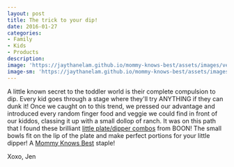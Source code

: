 ```yaml
---
layout: post
title: The trick to your dip!
date: 2016-01-27
categories:
- Family
- Kids
- Products
description:
image: 'https://jaythanelam.github.io/mommy-knows-best/assets/images/veggie-dip.jpg'
image-sm: 'https://jaythanelam.github.io/mommy-knows-best/assets/images/veggie-dip.jpg'
---
```


A little known secret to the toddler world is their complete compulsion to dip. Every kid goes through a stage where they'll try ANYTHING if they can dunk it! Once we caught on to this trend, we pressed our advantage and introduced every random finger food and veggie we could find in front of our kiddos, classing it up with a small dollop of ranch. It was on this path that I found these brilliant <a href="http://www.amazon.com/Boon-Groovy-Interlocking-Plate-White/dp/B002KCNLDY/ref=sr_1_15?ie=UTF8&amp;qid=1453919479&amp;sr=8-15&amp;keywords=Boon+plate">little plate/dipper combos</a> from BOON! The small bowls fit on the lip of the plate and make perfect portions for your little dipper! A <a href="http://Www.mommyknowsbest.co">Mommy Knows Best</a> staple!

Xoxo,
Jen

